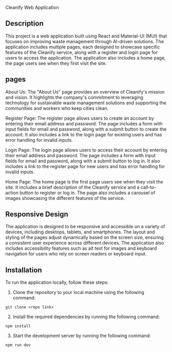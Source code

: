 Cleanify Web Application

## Description
This project is a web application built using React and Material-UI (MUI) that focuses on improving waste management through AI-driven solutions. The application includes multiple pages, each designed to showcase specific features of the Cleanify service, along with a register and login page for users to access the application. The application also includes a home page, the page users see when they first visit the site.

## pages
About Us: The "About Us" page provides an overview of Cleanify's mission and vision. It highlights the company's commitment to leveraging technology for sustainable waste management solutions and supporting the communities and workers who keep cities clean.

Register Page: The register page allows users to create an account by entering their email address and password. The page includes a form with input fields for email and password, along with a submit button to create the account. It also includes a link to the login page for existing users and has error handling for invalid inputs.

Login Page: The login page allows users to access their account by entering their email address and password. The page includes a form with input fields for email and password, along with a submit button to log in. It also includes a link to the register page for new users and has error handling for invalid inputs.

Home Page: The home page is the first page users see when they visit the site. It includes a brief description of the Cleanify service and a call-to-action button to register or log in. The page also includes a carousel of images showcasing the different features of the service.


## Responsive Design
The application is designed to be responsive and accessible on a variety of devices, including desktops, tablets, and smartphones. The layout and styling of the pages adjust dynamically based on the screen size, ensuring a consistent user experience across different devices. The application also includes accessibility features such as alt text for images and keyboard navigation for users who rely on screen readers or keyboard input.

## Installation
To run the application locally, follow these steps:

1. Clone the repository to your local machine using the following command:
```
git clone <repo link>
```
2. Install the required dependencies by running the following command:
```
npm install
```
3. Start the development server by running the following command:
```
npm run dev
```





